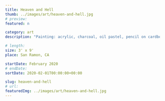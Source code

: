 ```yaml
---
title: Heaven and Hell
thumb: ../images/art/heaven-and-hell.jpg
# preview:
featured: n

category: art
description: "Painting: acrylic, charcoal, oil pastel, pencil on cardboard."

# length:
size: 3' x 9'
place: San Ramon, CA

startDate: February 2020
# endDate:
sortDate: 2020-02-01T00:00:00+00:00

slug: heaven-and-hell
# url:
featuredImg: ../images/art/heaven-and-hell.jpg
---
```

